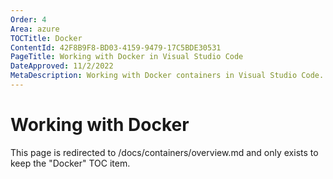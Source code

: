 ```yaml
---
Order: 4
Area: azure
TOCTitle: Docker
ContentId: 42F8B9F8-BD03-4159-9479-17C5BDE30531
PageTitle: Working with Docker in Visual Studio Code
DateApproved: 11/2/2022
MetaDescription: Working with Docker containers in Visual Studio Code.
---
```

# Working with Docker

This page is redirected to /docs/containers/overview.md and only exists to keep the "Docker" TOC item.
